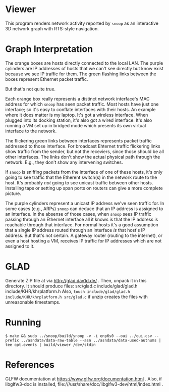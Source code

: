 # Viewer

This program renders network activity reported by `snoop` as an interactive 3D network graph
with RTS-style navigation.

# Graph Interpretation

The orange boxes are hosts directly connected to the local LAN.
The purple cylinders are IP addresses of hosts that we can't see directly but know exist
because we see IP traffic for them.
The green flashing links between the boxes represent Ethernet packet traffic.

But that's not quite true.

Each orange box really represents a distinct network interface's MAC address for which `snoop` has seen packet traffic.
Most hosts have just one interface; so it's easy to conflate interfaces with their hosts.
An example where it does matter is my laptop.
It's got a wireless interface.
When plugged into its docking station, it's also got a wired interface.
It's also running a VM set up in bridged mode which presents its own virtual interface to the network.

The flickering green links between interfaces represents packet traffic addressed to those interface.
For broadcast Ehternet traffic flickering links show traffic from the sender, but not the
receviers, since those should be all other interfaces.
The links don't show the actual physical path through the network.
E.g., they don't show any intervening switches.

If `snoop` is sniffing packets from the interface of one of these hosts, it's only going to see
traffic that the Etherent switch(s) in the network route to the host.
It's probably _not_ going to see unicast traffic between other hosts.
Installing taps or setting up span ports on routers can give a more complete picture.

The purple cylinders represent a unicast IP address we've seen traffic for.
In some cases (e.g., ARPs) `snoop` can deduce that an IP address is assigned to an interface.
In the absense of those cases, when `snoop` sees IP traffic passing through an Ethernet interface
all it knows is that the IP address is reachable through that interface.
For normal hosts it's a good assumption that a single IP address routed through an interface _is_ that
host's IP address.  But that's not certain.
A gateway router (routing to the internet), or even a host hosting a VM, receives IP traffic for IP addresses
which are not assigned to it.


# GLAD
Generate ZIP file at via http://glad.dav1d.de/ .  Then, unpack it in this directory.
It should produce files:
    src/glad.c
    include/glad/glad.h
    include/KHR/khrplatform.h
Also, `touch include/glad/glad.h include/KHR/khrplatform.h src/glad.c` if unzip creates the files with unreasonable timestamps.

# Running

`$ make && sudo ../snoop/build/snoop -v -i enp6s0 --oui ../oui.csv --prefix ../asndata/data-raw-table --asn ../asndata/data-used-autnums | tee opt.events | build/viewer /dev/stdin`

# References
GLFW documentation at https://www.glfw.org/documentation.html .
Also, if libglfw3-doc is installed, file:///usr/share/doc/libglfw3-dev/html/index.html .
